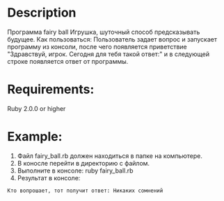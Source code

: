 # Description
Программа fairy ball
Игрушка, шуточный способ предсказывать будущее.
Как пользоваться: Пользователь задает вопрос и запускает программу из 
консоли, после чего появляется приветствие "Здравствуй, игрок. Сегодня для тебя такой ответ:"
и в следующей строке появляется ответ от программы.

# Requirements:
Ruby 2.0.0 or higher

# Example:
1. Файл fairy_ball.rb должен находиться в папке на компьютере.
2. В коносле перейти в директорию с файлом.
2. Выполните в консоле: ruby fairy_ball.rb
3. Результат в консоле:

`Кто вопрошает, тот получит ответ:
Никаких сомнений `





